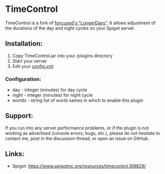 # TimeControl

TimeControl is a fork of [foncused's "LongerDays"](https://github.com/foncused/LongerDays).
It allows adjustment of the durations of the day and night cycles on your Spigot server.

## Installation:

1. Copy TimeControl.jar into your /plugins directory
2. Start your server
3. Edit your [config.yml](src/main/resources/config.yml)

### Configuration:

-   day - integer (minutes) for day cycle
-   night - integer (minutes) for night cycle
-   worlds - string list of world names in which to enable this plugin

## Support:

If you run into any server performance problems, or if the plugin is not working as advertised (console errors, bugs, etc.), please do not hesitate to contact me, post in the discussion thread, or open an issue on GitHub.

## Links:

-   Spigot: https://www.spigotmc.org/resources/timecontrol.108829/
